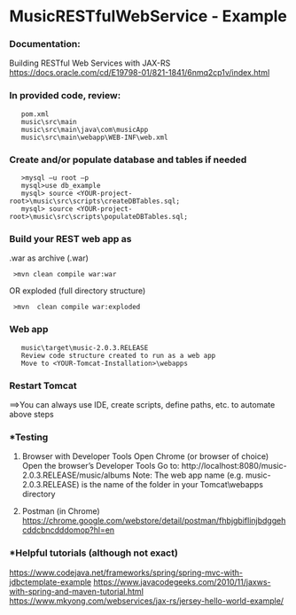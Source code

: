 # MusicRESTfulWebService - Example

### Documentation: 
   Building RESTful Web Services with JAX-RS
 	https://docs.oracle.com/cd/E19798-01/821-1841/6nmq2cp1v/index.html

### In provided code, review:
```
   pom.xml 
   music\src\main
   music\src\main\java\com\musicApp      
   music\src\main\webapp\WEB-INF\web.xml
```
### Create and/or populate database and tables if needed
```
   >mysql –u root –p
   mysql>use db_example
   mysql> source <YOUR-project-root>\music\src\scripts\createDBTables.sql; 
   mysql> source <YOUR-project-root>\music\src\scripts\populateDBTables.sql;
```

### Build your REST web app as
   .war as archive (.war)
   ```
	>mvn clean compile war:war
   ```
 OR	
   exploded (full directory structure)
   ```
	>mvn  clean compile war:exploded 
   ```
   
### Web app
```
   music\target\music-2.0.3.RELEASE
   Review code structure created to run as a web app
   Move to <YOUR-Tomcat-Installation>\webapps 
```
### Restart Tomcat

==>You can always use IDE, create scripts, define paths, etc. to automate above steps

### *Testing
1. Browser with Developer Tools
   Open Chrome (or browser of choice)
   Open the browser’s Developer Tools
   Go to: 
 	http://localhost:8080/music-2.0.3.RELEASE/music/albums
Note: The web app name (e.g. music-2.0.3.RELEASE) is the name of the folder in your Tomcat\webapps directory

2. Postman (in Chrome)
   https://chrome.google.com/webstore/detail/postman/fhbjgbiflinjbdggehcddcbncdddomop?hl=en

### *Helpful tutorials (although not exact)
   https://www.codejava.net/frameworks/spring/spring-mvc-with-jdbctemplate-example 
   https://www.javacodegeeks.com/2010/11/jaxws-with-spring-and-maven-tutorial.html 
   https://www.mkyong.com/webservices/jax-rs/jersey-hello-world-example/ 
